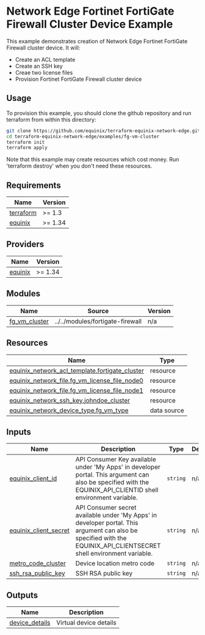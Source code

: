 # Network Edge Fortinet FortiGate Firewall Cluster Device Example

This example demonstrates creation of Network Edge Fortinet FortiGate Firewall cluster device. It will:

- Create an ACL template
- Create an SSH key
- Creae two license files
- Provision Fortinet FortiGate Firewall cluster device

## Usage

To provision this example, you should clone the github repository and run terraform from within this directory:

```bash
git clone https://github.com/equinix/terraform-equinix-network-edge.git
cd terraform-equinix-network-edge/examples/fg-vm-cluster
terraform init
terraform apply
```

Note that this example may create resources which cost money. Run 'terraform destroy' when you don't need these resources.

<!-- BEGIN_TF_DOCS -->
## Requirements

| Name | Version |
|------|---------|
| <a name="requirement_terraform"></a> [terraform](#requirement\_terraform) | >= 1.3 |
| <a name="requirement_equinix"></a> [equinix](#requirement\_equinix) | >= 1.34 |

## Providers

| Name | Version |
|------|---------|
| <a name="provider_equinix"></a> [equinix](#provider\_equinix) | >= 1.34 |

## Modules

| Name | Source | Version |
|------|--------|---------|
| <a name="module_fg_vm_cluster"></a> [fg\_vm\_cluster](#module\_fg\_vm\_cluster) | ../../modules/fortigate-firewall | n/a |

## Resources

| Name                                                                                                                                                         | Type |
|--------------------------------------------------------------------------------------------------------------------------------------------------------------|------|
| [equinix_network_acl_template.fortigate_cluster](https://registry.terraform.io/providers/equinix/equinix/latest/docs/resources/equinix_network_acl_template) | resource |
| [equinix_network_file.fg_vm_license_file_node0](https://registry.terraform.io/providers/equinix/equinix/latest/docs/resources/equinix_network_file)          | resource |
| [equinix_network_file.fg_vm_license_file_node1](https://registry.terraform.io/providers/equinix/equinix/latest/docs/resources/equinix_network_file)          | resource |
| [equinix_network_ssh_key.johndoe_cluster](https://registry.terraform.io/providers/equinix/equinix/latest/docs/resources/equinix_network_ssh_key)             | resource |
| [equinix_network_device_type.fg_vm_type](https://registry.terraform.io/providers/equinix/equinix/latest/docs/data-sources/equinix_network_device_type)       | data source |

## Inputs

| Name | Description | Type | Default | Required |
|------|-------------|------|---------|:--------:|
| <a name="input_equinix_client_id"></a> [equinix\_client\_id](#input\_equinix\_client\_id) | API Consumer Key available under 'My Apps' in developer portal. This argument can also be specified with the EQUINIX\_API\_CLIENTID shell environment variable. | `string` | n/a | yes |
| <a name="input_equinix_client_secret"></a> [equinix\_client\_secret](#input\_equinix\_client\_secret) | API Consumer secret available under 'My Apps' in developer portal. This argument can also be specified with the EQUINIX\_API\_CLIENTSECRET shell environment variable. | `string` | n/a | yes |
| <a name="input_metro_code_cluster"></a> [metro\_code\_cluster](#input\_metro\_code\_cluster) | Device location metro code | `string` | n/a | yes |
| <a name="input_ssh_rsa_public_key"></a> [ssh\_rsa\_public\_key](#input\_ssh\_rsa\_public\_key) | SSH RSA public key | `string` | n/a | yes |

## Outputs

| Name | Description |
|------|-------------|
| <a name="output_device_details"></a> [device\_details](#output\_device\_details) | Virtual device details |
<!-- END_TF_DOCS -->

